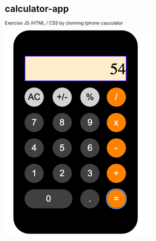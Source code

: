 # calculator-app

Exercise JS /HTML / CSS by clonning Iphone cauculator

![cauculator](images/calculator.png)
